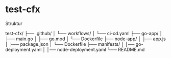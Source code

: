 # test-cfx

Struktur

test-cfx/
├── .github/
│   └── workflows/
│       └── ci-cd.yaml
├── go-app/
│   ├── main.go
│   ├── go.mod
│   └── Dockerfile
├── node-app/
│   ├── app.js
│   ├── package.json
│   └── Dockerfile
├── manifests/
│   │── go-deployment.yaml
│   │── node-deployment.yaml
└── README.md